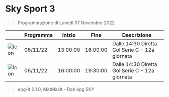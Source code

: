 # Sky Sport 3
> Programmazione di Lunedì 07 Novembre 2022

||Programma|Inizio|Fine|Descrizione|
|---|---|---|---|---|
|![Icon](https://guidatv.sky.it/uuid/6d6324b5-f386-46c9-8359-b0eb9eecc72f/cover?md5ChecksumParam=6fa9bae27d44a7628fab2606da5125e8)|06/11/22|13:00:00|16:00:00|Dalle 14:30 Diretta Gol Serie C - 12a giornata
|![Icon](https://guidatv.sky.it/uuid/6d6324b5-f386-46c9-8359-b0eb9eecc72f/cover?md5ChecksumParam=6fa9bae27d44a7628fab2606da5125e8)|06/11/22|16:00:00|19:30:00|Dalle 14:30 Diretta Gol Serie C - 12a giornata



 > epg-it 0.1.0, MatMasIt - Dati epg SKY